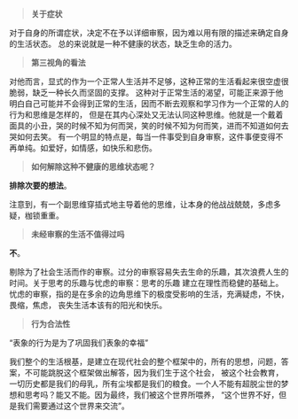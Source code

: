 >**关于症状**

对于自身的所谓症状，决定不在予以详细审察，因为难以用有限的描述来确定自身的生活状态。
总的来说就是一种不健康的状态，缺乏生命的活力。

>**第三视角的看法**

对他而言，显式的作为一个正常人生活并不足够，这种正常的生活看起来很空虚很脆弱，缺乏一种长久而坚固的支撑。
这种对于正常生活的渴望，可能正来源于他明白自己可能并不会得到正常的生活，因而不断去观察和学习作为一个正常的人的行为和思维是怎样的，
但是在其内心深处又无法认同这种思维。他就是一个戴着面具的小丑，哭的时候不知为何而哭，笑的时候不知为何而笑，进而不知道如何去哭如何去笑。
有一个明显的特点是，每当一件事受到自身审察，这件事便变得不再单纯。如爱好，如情感，如快乐和悲伤。

>**如何解除这种不健康的思维状态呢？**

**排除次要的想法**。

注意到，有一个副思维穿插式地主导着他的思维，让本身的他战战兢兢，多虑多疑，枷锁重重。

>**未经审察的生活不值得过吗**

**不**。

剔除为了社会生活而作的审察。过分的审察容易失去生命的乐趣，其次浪费人生的时间。关于思考的乐趣与忧虑的审察：思考的乐趣
建立在理性而稳健的基础上。忧虑的审察，指的是在多余的边角思维下的极度受影响的生活，充满疑虑，不快，畏缩，焦虑，
丧失生活本该有的阳光和快乐。

>**行为合法性**

“表象的行为是为了巩固我们表象的幸福”

我们整个的生活根基，是建立在现代社会的整个框架中的，所有的思想，问题，答案，不可能跳脱这个框架做出解答，因为我们生于这个社会，
被这个社会教育，一切历史都是我们的母乳，所有尘埃都是我们的粮食。一个人不能有超脱尘世的梦想和思考吗？能又不能。因为最终，我们被这个世界所喂养，
“这个世界不好，但是我们需要通过这个世界来交流”。
